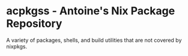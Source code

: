 # acpkgss - Antoine's Nix Package Repository

A variety of packages, shells, and build utilities that are not covered by nixpkgs.
